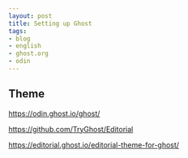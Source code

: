 ```yaml
---
layout: post
title: Setting up Ghost
tags:
- blog
- english
- ghost.org
- odin
---
```


## Theme

https://odin.ghost.io/ghost/

https://github.com/TryGhost/Editorial

https://editorial.ghost.io/editorial-theme-for-ghost/
